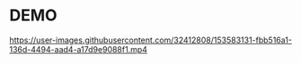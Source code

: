 # DEMO


https://user-images.githubusercontent.com/32412808/153583131-fbb516a1-136d-4494-aad4-a17d9e9088f1.mp4


